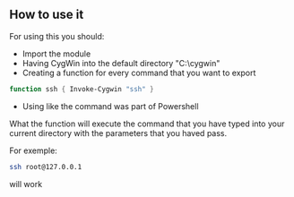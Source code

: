 How to use it
-------------

For using this you should:
  * Import the module
  * Having CygWin into the default directory "C:\cygwin\"
  * Creating a function for every command that you want to export
```powershell
function ssh { Invoke-Cygwin "ssh" }
```
  * Using like the command was part of Powershell


What the function will execute the command that you have typed into your current directory with the parameters that you haved pass.

For exemple:
```bash
ssh root@127.0.0.1
```
will work
